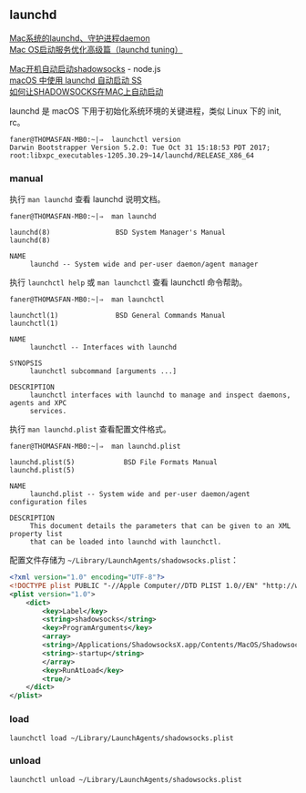 ## launchd
[Mac系统的launchd、守护进程daemon](http://www.cnblogs.com/timelyxyz/p/3586136.html)  
[Mac OS启动服务优化高级篇（launchd tuning）](http://blog.csdn.net/guojin08/article/details/19925321)  

[Mac开机自动启动shadowsocks](http://blog.yuzhuohui.info/2013/02/28/shadowsocks-on-mac-auto-start/) - node.js  
[macOS 中使用 launchd 自动启动 SS](http://gnailuy.com/mac/2015/05/19/launchd-configuration-for-shadowsocks/)  
[如何让SHADOWSOCKS在MAC上自动启动](http://www.wuliaole.com/post/how_to_setup_automatic_load_for_shadowsocks_on_mac/)  

launchd 是 macOS 下用于初始化系统环境的关键进程，类似 Linux 下的 init, rc。

```shell
faner@THOMASFAN-MB0:~|⇒  launchctl version
Darwin Bootstrapper Version 5.2.0: Tue Oct 31 15:18:53 PDT 2017; root:libxpc_executables-1205.30.29~14/launchd/RELEASE_X86_64
```

### manual

执行 `man launchd` 查看 launchd 说明文档。

```shell
faner@THOMASFAN-MB0:~|⇒  man launchd

launchd(8)                BSD System Manager's Manual               launchd(8)

NAME
     launchd -- System wide and per-user daemon/agent manager
```

执行 `launchctl help` 或 `man launchctl` 查看 launchctl 命令帮助。

```shell
faner@THOMASFAN-MB0:~|⇒  man launchctl 

launchctl(1)              BSD General Commands Manual             launchctl(1)

NAME
     launchctl -- Interfaces with launchd

SYNOPSIS
     launchctl subcommand [arguments ...]

DESCRIPTION
     launchctl interfaces with launchd to manage and inspect daemons, agents and XPC
     services.
```

执行 `man launchd.plist` 查看配置文件格式。

```shell
faner@THOMASFAN-MB0:~|⇒  man launchd.plist

launchd.plist(5)            BSD File Formats Manual           launchd.plist(5)

NAME
     launchd.plist -- System wide and per-user daemon/agent configuration files

DESCRIPTION
     This document details the parameters that can be given to an XML property list
     that can be loaded into launchd with launchctl.
```

配置文件存储为 `~/Library/LaunchAgents/shadowsocks.plist`：

```xml
<?xml version="1.0" encoding="UTF-8"?>
<!DOCTYPE plist PUBLIC "-//Apple Computer//DTD PLIST 1.0//EN" "http://www.apple.com/DTDs/PropertyList-1.0.dtd">
<plist version="1.0">
    <dict>
        <key>Label</key>
        <string>shadowsocks</string>
        <key>ProgramArguments</key>
        <array>
        <string>/Applications/ShadowsocksX.app/Contents/MacOS/ShadowsocksX</string>
        <string>-startup</string>
        </array>
        <key>RunAtLoad</key>
        <true/>
    </dict>
</plist>
```

### load

```shell
launchctl load ~/Library/LaunchAgents/shadowsocks.plist
```

### unload

```shell
launchctl unload ~/Library/LaunchAgents/shadowsocks.plist
```